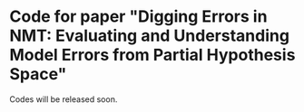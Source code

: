 # Code for paper "Digging Errors in NMT: Evaluating and Understanding Model Errors from Partial Hypothesis Space"

Codes will be released soon.

